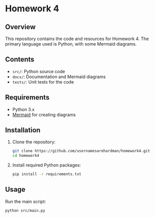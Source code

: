 # Homework 4

## Overview
This repository contains the code and resources for Homework 4. The primary language used is Python, with some Mermaid diagrams.

## Contents
- `src/`: Python source code
- `docs/`: Documentation and Mermaid diagrams
- `tests/`: Unit tests for the code

## Requirements
- Python 3.x
- [Mermaid](https://mermaid-js.github.io/mermaid/#/) for creating diagrams

## Installation
1. Clone the repository:
    ```bash
    git clone https://github.com/usernamesarehardman/homework4.git
    cd homework4
    ```
2. Install required Python packages:
    ```bash
    pip install -r requirements.txt
    ```

## Usage
Run the main script:
```bash
python src/main.py
